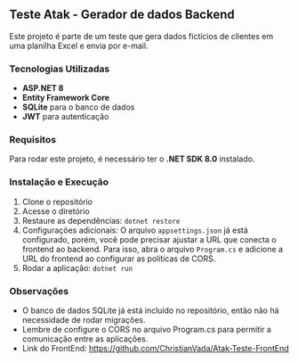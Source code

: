## Teste Atak - Gerador de dados Backend
Este projeto é parte de um teste que gera dados fictícios de clientes em uma planilha Excel e envia por e-mail.

### Tecnologias Utilizadas
- **ASP.NET 8**
- **Entity Framework Core**
- **SQLite** para o banco de dados
- **JWT** para autenticação

### Requisitos
Para rodar este projeto, é necessário ter o **.NET SDK 8.0** instalado.

### Instalação e Execução
1. Clone o repositório
2. Acesse o diretório
3. Restaure as dependências: ```dotnet restore```
4. Configurações adicionais:
  O arquivo ```appsettings.json``` já está configurado, porém, você pode precisar ajustar a URL que conecta o frontend ao backend. Para isso, abra o arquivo ```Program.cs``` e adicione a URL do frontend ao configurar as políticas de CORS.
5. Rodar a aplicação: ```dotnet run```

### Observações
- O banco de dados SQLite já está incluído no repositório, então não há necessidade de rodar migrações.
- Lembre de configure o CORS no arquivo Program.cs para permitir a comunicação entre as aplicações.
- Link do FrontEnd: <https://github.com/ChristianVada/Atak-Teste-FrontEnd>
